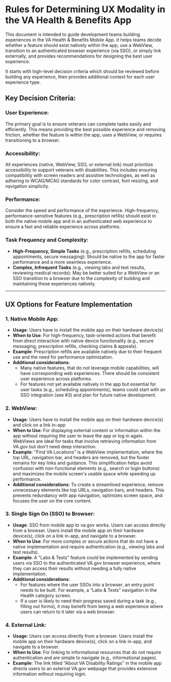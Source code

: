 # Rules for Determining UX Modality in the VA Health & Benefits App

This document is intended to guide development teams building experiences in the VA Health & Benefits Mobile App. It helps teams decide whether a feature should exist natively within the app, use a WebView, transition to an authenticated browser experience (via SSO), or simply link externally, and provides recommendations for designing the best user experience.

It starts with high-level decision criteria which should be reviewed before building any experience, then provides additional context for each user experience type.

## Key Decision Criteria:

### User Experience:
The primary goal is to ensure veterans can complete tasks easily and efficiently. This means providing the best possible experience and removing friction, whether the feature is within the app, uses a WebView, or requires transitioning to a browser.

### Accessibility:
All experiences (native, WebView, SSO, or external link) must prioritize accessibility to support veterans with disabilities. This includes ensuring compatibility with screen readers and assistive technologies, as well as adhering to WCAG/MCAG standards for color contrast, font resizing, and navigation simplicity.

### Performance:
Consider the speed and performance of the experience. High-frequency, performance-sensitive features (e.g., prescription refills) should exist in both the native mobile app and in an authenticated web experience to ensure a fast and reliable experience across platforms.

### Task Frequency and Complexity:
- **High-Frequency, Simple Tasks** (e.g., prescription refills, scheduling appointments, secure messaging): Should be native to the app for faster performance and a more seamless experience.
- **Complex, Infrequent Tasks** (e.g., viewing labs and test results, reviewing medical records): May be better suited for a WebView or an SSO transition to a browser due to the complexity of building and maintaining these experiences natively.

---

## UX Options for Feature Implementation

### 1. Native Mobile App:
- **Usage**:
  Users have to install the mobile app on their hardware device(s)
- **When to Use**: 
  For high-frequency, task-oriented actions that benefit from direct interaction with native device functionality (e.g., secure messaging, prescription refills, checking claims & appeals).
- **Example**: Prescription refills are available natively due to their frequent use and the need for performance optimization.
- **Additional considerations**:
  - Many native features, that do not leverage mobile capabilities, will have corresponding web experiences. There should be consistent user experience across platforms.
  - For features not yet available natively in the app but essential for user tasks (e.g., scheduling appointments), teams could start with an SSO integration (see #3) and plan for future native development.

### 2. WebView:
- **Usage**: Users have to install the mobile app on their hardware device(s) and click on a link in-app
- **When to Use**: For displaying external content or information within the app without requiring the user to leave the app or log in again. WebViews are ideal for tasks that involve retrieving information from VA.gov but don't need deep interaction.
- **Example**: "Find VA Locations" is a WebView implementation, where the top URL, navigation bar, and headers are removed, but the footer remains for key links and guidance. This simplification helps avoid confusion with non-functional elements (e.g., search or login buttons) and maximizes the mobile screen's usable space while speeding up performance.
- **Additional considerations**: To create a streamlined experience, remove unnecessary elements like top URLs, navigation bars, and headers. This prevents redundancy with app navigation, optimizes screen space, and focuses the user on the core content.

### 3. Single Sign On (SSO) to Browser:
- **Usage**: SSO from mobile app to va.gov works. Users can access directly from a browser. Users install the mobile app on their hardware device(s), click on a link in-app, and navigate to a browser.
- **When to Use**: For more complex or secure actions that do not have a native implementation and require authentication (e.g., viewing labs and test results).
- **Example**: A "Labs & Tests" feature could be implemented by sending users via SSO to the authenticated VA.gov browser experience, where they can access their results without needing a fully native implementation.
- **Additional considerations**:
  - For features where the user SSOs into a browser, an entry point needs to be built. For example, a “Labs & Tests” navigation in the Health category screen.
  - If a user is likely to need their progress saved during a task (e.g., filling out forms), it may benefit from being a web experience where users can return to it later via a web browser.

### 4. External Link:
- **Usage**: Users can access directly from a browser. Users install the mobile app on their hardware device(s), click on a link in-app, and navigate to a browser.
- **When to Use**: For linking to informational resources that do not require authentication and are simple to navigate (e.g., informational pages).
- **Example**: The link titled "About VA Disability Ratings" in the mobile app directs users to an external VA.gov webpage that provides extensive information without requiring login.
